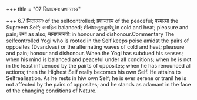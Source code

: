 +++
title = "07 जितात्मनः प्रशान्तस्य"

+++
6.7 जितात्मनः of the selfcontrolled; प्रशान्तस्य of the peaceful;
परमात्मा the Supreem Self; समाहितः balanced; शीतोष्णसुखदुःखेषु in cold
and heat; pleasure and pain; तथा as also; मानापमानयोः in honour and
dishonour.Commentary The selfcontrolled Yogi who is rooted in the Self
keeps poise amidst the pairs of opposites (Dvandvas) or the alternating
waves of cold and heat; pleasure and pain; honour and dishonour. When
the Yogi has subdued his senses; when his mind is balanced and peaceful
under all conditions; when he is not in the least influenced by the
pairts of opposites; when he has renounced all actions; then the Highest
Self really becomes his own Self. He attains to Selfrealisation. As he
rests in hiw own Self; he is ever serene or tranil he is not affected by
the pairs of opposites; and he stands as adamant in the face of the
changing conditions of Nature.
